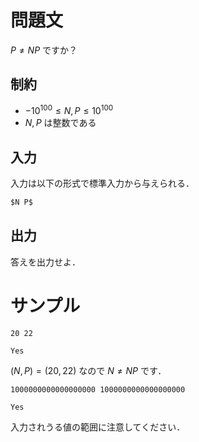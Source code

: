 問題文
=====
$P \not =  NP$ ですか？

制約
-----
- $-10^{100} \leq N, P \leq 10^{100}$
- $N, P$ は整数である

入力
-----
入力は以下の形式で標準入力から与えられる．
```md
$N P$ 
```

出力
-----
答えを出力せよ．  

サンプル
=====
```入力例1
20 22
```
```出力例1
Yes
```
$(N, P) = (20, 22)$ なので $N \not = NP$ です．  

```入力例1
1000000000000000000 1000000000000000000
```
```出力例1
Yes
```
入力されうる値の範囲に注意してください．  
